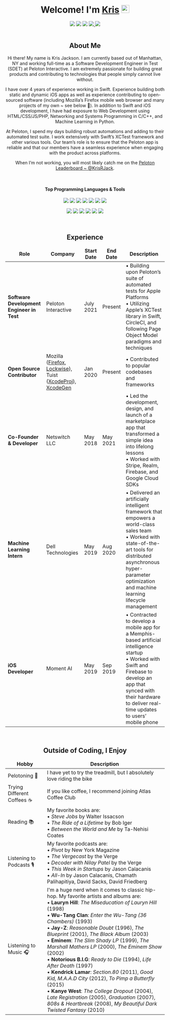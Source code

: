 <!---------------------------------Header------------------------------>

<div align="center">
  <h1>
    Welcome! I'm <a href="https://www.kristopherjackson.com" target="_blank">Kris</a> <img src="https://media.giphy.com/media/hvRJCLFzcasrR4ia7z/giphy.gif" width="25px"> 
  </h1>
</div>


<!-------------------------------Social links--------------------------->

<div align="center">
	<a target="_blank" href="mailto:kristopherrjackson@gmail.com"><img src="https://img.shields.io/badge/-Gmail-D14836?style=for-the-badge&logo=Gmail&logoColor=white"></img></a>
	<a target="_blank" href="https://www.linkedin.com/in/krisrjack"><img src="https://img.shields.io/badge/-LinkedIn-0077B5?style=for-the-badge&logo=Linkedin&logoColor=white"></img></a>
	<a target="_blank" href="http://onepeloton.com/profile/krisrjack"><img src="https://img.shields.io/badge/-Peloton-181A1D?style=for-the-badge&logo=Peloton&logoColor=white"></img></a>
	<a target="_blank" href="https://twitter.com/KrisRJack"><img src="https://img.shields.io/badge/-Twitter-1DA1F2?style=for-the-badge&logo=Twitter&logoColor=white">
	</img></a>
	<a target="_blank" href="https://www.instagram.com/krisrjack/"><img src="https://img.shields.io/badge/-Instagram-E4405F?style=for-the-badge&logo=Instagram&logoColor=white"></a>
</div>

<br>

<div align="center">
  
  <h2>About Me</h2>
  
  <p>Hi there! My name is Kris Jackson. I am currently based out of Manhattan, NY and working full-time as a Software Development Engineer in Test (SDET) at Peloton Interactive. I am extremely passionate for building great products and contributing to technologies that people simply cannot live without. 

I have over 4 years of experience working in Swift. Experience building both static and dynamic iOS apps as well as experience contributing to open-sourced software (including Mozilla’s Firefox mobile web browser and many projects of my own ~ see below 👀). In addition to Swift and iOS development, I have had exposure to Web Development using HTML/CSS/JS/PHP, Networking and Systems Programming in C/C++, and Machine Learning in Python. 

At Peloton, I spend my days building robust automations and adding to their automated test suite. I work extensively with Swift’s XCTest framework and other various tools. Our team’s role is to ensure that the Peloton app is reliable and that our members have a seamless experience when engaging with the product across platforms.

When I’m not working, you will most likely catch me on the [Peloton Leaderboard ~ @KrisRJack](https://www.peloton.krisrjack.com).</p> 
<br>
<h4>Top Programming Languages & Tools</h4>

<img src="https://img.shields.io/badge/-Swift-FA7343?style=for-the-badge&logo=swift&logoColor=white"></img>
<img src="https://img.shields.io/badge/-C-A8B9CC?style=for-the-badge&logo=c&logoColor=white"></img>
<img src="https://img.shields.io/badge/-C++-00599C?style=for-the-badge&logo=cplusplus&logoColor=white"></img>
<img src="https://img.shields.io/badge/-Python-3776AB?style=for-the-badge&logo=python&logoColor=white"></img>
<img src="https://img.shields.io/badge/-PHP-777BB4?style=for-the-badge&logo=php&logoColor=white"></img>
<img src="https://img.shields.io/badge/-Rust-000000?style=for-the-badge&logo=rust&logoColor=white"></img>
<img src="https://img.shields.io/badge/-HTML-E34F26?style=for-the-badge&logo=html5&logoColor=white"></img>

<img src="https://img.shields.io/badge/-Git-F05032?style=for-the-badge&logo=git&logoColor=white"></img>
<img src="https://img.shields.io/badge/-Github-181717?style=for-the-badge&logo=github&logoColor=white"></img>
<img src="https://img.shields.io/badge/-Firebase-FFCA28?style=for-the-badge&logo=firebase&logoColor=white"></img>
<img src="https://img.shields.io/badge/-Algolia-5468FF?style=for-the-badge&logo=Algolia&logoColor=white"></img>
<img src="https://img.shields.io/badge/-Heroku-430098?style=for-the-badge&logo=heroku&logoColor=white"></img>
<img src="https://img.shields.io/badge/-MySQL-4479A1?style=for-the-badge&logo=mysql&logoColor=white"></img>
 </div>

<br>

<div align="center">
<h2>Experience</h2>
<table>
  <thead align="center">
    <tr border: none;>
      <td><b>Role</b></td>
      <td><b>Company</b></td>
      <td><b>Start Date</b></td>
      <td><b>End Date</b></td>
      <td><b>Description</b></td>
    </tr>
  </thead>
	
  <tbody align="left">
    <tr>
	    <td><b>Software Development Engineer in Test</b></td>
	    <td>Peloton Interactive</td>
	    <td>July 2021</td>
	    <td>Present</td>
	    <td>• Building upon Peloton’s suite of automated tests for Apple Platforms<br>
	  	• Utilizing Apple’s XCTest library in Swift, CircleCI, and following Page Object Model paradigms and techniques
	    </td>
	  </tr> 
	  <tr>
		  <td><b>Open Source Contributor</b></td>
		  <td>Mozilla (<a href = "https://github.com/mozilla-mobile/firefox-ios/pulls?q=is%3Apr+author%3AKrisRJack">Firefox</a>, <a href = "https://github.com/mozilla-lockwise/lockwise-ios/pulls?q=is%3Apr+author%3AKrisRJack">Lockwise</a>), Tuist (<a href = "https://github.com/tuist/XcodeProj/pull/654">XcodeProj</a>), <a href = "https://github.com/yonaskolb/XcodeGen/issues/1150">XcodeGen</a></td>
		  <td>Jan 2020</td>
		  <td>Present</td>
		  <td>• Contributed to popular codebases and frameworks 
		  </td>
	  </tr>
	  <tr>
	    <td><b>Co-Founder & Developer</b></td>
      <td>Netswitch LLC</td>
      <td>May 2018</td>
      <td>May 2021</td>
      <td>• Led the development, design, and launch of a marketplace app that transformed a simple idea into lifelong lessons <br>
          • Worked with Stripe, Realm, Firebase, and Google Cloud SDKs</td>
    </tr>
    <tr>
	    <td><b>Machine Learning Intern</b></td>
      <td>Dell Technologies</td>
      <td>May 2019</td>
      <td>Aug 2020</td>
      <td>• Delivered an artificially intelligent framework that empowers a world-class sales team <br>
          • Worked with state-of-the-art tools for distributed asynchronous hyper-parameter optimization and machine learning lifecycle management 
      </td>
    </tr>
    <tr>
	    <td><b>iOS Developer</b></td>
      <td>Moment AI</td>
      <td>May 2019</td>
      <td>Sep 2019</td>
      <td>• Contracted to develop a mobile app for a Memphis-based artificial intelligence startup <br>
          • Worked with Swift and Firebase to develop an app that synced with their hardware to deliver real-time updates to users’ mobile phone
      </td>
    </tr>
    
  </tbody>
</table>
</div>

<br>

<div align="center">
	<h2>Outside of Coding, I Enjoy</h2>
	<table>
		<thead align="center">
			<tr border: none;>
				<td><b>Hobby</b></td>
				<td><b>Description</b></td>
			</tr>
		</thead>
		<tbody align="left">
			<tr>
				<td>Pelotoning 🚴‍</td>
			<td>
				I have yet to try the treadmill, but I absolutely love riding the bike 
			</td>
		</tr>	
			<td>Trying Different Coffees ☕️</td>
			<td>
				If you like coffee, I recommend joining Atlas Coffee Club
			</td>
		</tr>
			<td>Reading 📚</td>
			<td>
				My favorite books are:<br>
				• <i>Steve Jobs</i> by Walter Issacson<br>
				• <i>The Ride of a Lifetime</i> by Bob Iger<br>
				• <i>Between the World and Me</i> by Ta-Nehisi Coates<br>
			</td>
		</tr>
			<td>Listening to Podcasts 🎙</td>
			<td>
				My favorite podcasts are:<br>
				• <i>Pivot</i> by New York Magazine<br>
				• <i>The Vergecast</i> by the Verge<br>
				• <i>Decoder with Nilay Patel</i> by the Verge<br>
				• <i>This Week in Startups</i> by Jason Calacanis<br>
				• <i>All-In</i> by Jason Calacanis, Chamath Palihapitiya, David Sacks, David Friedberg<br>
			</td>
		</tr>
			<td>Listening to Music 🎧</td>
			<td>
				I'm a huge nerd when it comes to classic hip-hop. My favorite artists and albums are: <br>
				• <b>Lauryn Hill</b>: <i>The Miseducation of Lauryn Hill</i> (1998) <br>
				• <b>Wu-Tang Clan</b>: <i>Enter the Wu-Tang (36 Chambers)</i> (1993) <br>
				• <b>Jay-Z</b>: <i>Reasonable Doubt</i> (1996), <i>The Blueprint</i> (2001), <i>The Black Album</i> (2003) <br>
				• <b>Eminem</b>: <i>The Slim Shady LP</i> (1999), <i>The Marshall Mathers LP</i> (2000), <i>The Eminem Show</i> (2002) <br>
				• <b>Notorious B.I.G</b>: <i>Ready to Die</i> (1994), <i>Life After Death</i> (1997) <br>
				• <b>Kendrick Lamar</b>: <i>Section.80</i> (2011), <i>Good Kid, M.A.A.D City</i> (2012), <i>To Pimp a Butterfly</i> (2015) <br>
				• <b>Kanye West</b>: <i>The College Dropout</i> (2004), <i>Late Registration</i> (2005), <i>Graduation</i> (2007), <i>808s & Heartbreak</i> (2008), <i>My Beautiful Dark Twisted Fantasy</i> (2010) 
			</td>
		</tr>
	</tbody>
</table>

<br>

<!-- <div align="center">
<h2>Projects & Screenshots</h2>
<h3><a href="https://github.com/KrisRJack/Prometheus">Chatty</a></h3>
<p>Current Side-Project: For more projects that I've worked on visit <a href="https://www.krisrjack.com">krisrjack.com</a></p>	
<img src="https://github.com/KrisRJack/Prometheus/blob/main/Screenshots/launch.light.jpg" width="250px">&#160;
<img src="https://github.com/KrisRJack/Prometheus/blob/main/Screenshots/launch.dark.jpg" width="250px">&#160;
<img src="https://github.com/KrisRJack/Prometheus/blob/main/Screenshots/feed.light.jpg" width="250px">&#160;
<img src="https://github.com/KrisRJack/Prometheus/blob/main/Screenshots/feed.dark.jpg" width="250px">&#160;
<img src="https://github.com/KrisRJack/Prometheus/blob/main/Screenshots/compose.light.jpg" width="250px">&#160;
<img src="https://github.com/KrisRJack/Prometheus/blob/main/Screenshots/compose.dark.jpg" width="250px">&#160;
<img src="https://github.com/KrisRJack/Prometheus/blob/main/Screenshots/compose.post.light.jpg" width="250px">&#160;
<img src="https://github.com/KrisRJack/Prometheus/blob/main/Screenshots/compose.post.dark.jpg" width="250px">&#160;
<img src="https://github.com/KrisRJack/Prometheus/blob/main/Screenshots/compose.post.repost.light.jpg" width="250px">&#160;
<img src="https://github.com/KrisRJack/Prometheus/blob/main/Screenshots/compose.post.repost.dark.jpg" width="250px">&#160;
<img src="https://github.com/KrisRJack/Prometheus/blob/main/Screenshots/compose.preview.light.jpg" width="250px">&#160;
<img src="https://github.com/KrisRJack/Prometheus/blob/main/Screenshots/compose.preview.dark.jpg" width="250px">&#160;
<img src="https://github.com/KrisRJack/Prometheus/blob/main/Screenshots/about.group.light.jpg" width="250px">&#160;
<img src="https://github.com/KrisRJack/Prometheus/blob/main/Screenshots/about.group.dark.jpg" width="250px">&#160;
<img src="https://github.com/KrisRJack/Prometheus/blob/main/Screenshots/about.group.2.light.jpg" width="250px">&#160;
<img src="https://github.com/KrisRJack/Prometheus/blob/main/Screenshots/about.group.2.dark.jpg" width="250px">&#160;
<img src="https://github.com/KrisRJack/Prometheus/blob/main/Screenshots/my.groups.light.jpg" width="250px">&#160;
<img src="https://github.com/KrisRJack/Prometheus/blob/main/Screenshots/my.groups.dark.jpg" width="250px">&#160;
<img src="https://github.com/KrisRJack/Prometheus/blob/main/Screenshots/search.light.jpg" width="250px">&#160;
<img src="https://github.com/KrisRJack/Prometheus/blob/main/Screenshots/search.dark.jpg" width="250px">&#160;
<img src="https://github.com/KrisRJack/Prometheus/blob/main/Screenshots/inbox.light.jpg" width="250px">&#160;
<img src="https://github.com/KrisRJack/Prometheus/blob/main/Screenshots/inbox.dark.jpg" width="250px">&#160;
<img src="https://github.com/KrisRJack/Prometheus/blob/main/Screenshots/profile.light.jpg" width="250px">&#160;
<img src="https://github.com/KrisRJack/Prometheus/blob/main/Screenshots/profile.dark.jpg" width="250px">&#160;
<img src="https://github.com/KrisRJack/Prometheus/blob/main/Screenshots/profile.2.light.jpg" width="250px">&#160;
<img src="https://github.com/KrisRJack/Prometheus/blob/main/Screenshots/profile.2.dark.jpg" width="250px">&#160;
</div>

<br>	
	
<div align="center">
<h3>Exchange: Marketplace App</h3>
	<img src="https://github.com/KrisRJack/MyProjects/blob/main/Exchange_LaunchScreen.jpg" width="250px">&#160;
	<img src="https://github.com/KrisRJack/MyProjects/blob/main/Exchange_OpeningPage.jpg" width="250px">&#160;
	<img src="https://github.com/KrisRJack/MyProjects/blob/main/Exchange_SignUp.jpg" width="250px">&#160;
	<img src="https://github.com/KrisRJack/MyProjects/blob/main/Exchange_LogIn.jpg" width="250px">&#160;
	<img src="https://github.com/KrisRJack/MyProjects/blob/main/Exchange_Home_2.jpg" width="250px">&#160;
	<img src="https://github.com/KrisRJack/MyProjects/blob/main/Exchange_HomeScreen.jpg" width="250px">&#160;
	<img src="https://github.com/KrisRJack/MyProjects/blob/main/Exchange_Post_1.jpg" width="250px">&#160;
	<img src="https://github.com/KrisRJack/MyProjects/blob/main/Exchange_Post_2.jpg" width="250px">&#160;
	<img src="https://github.com/KrisRJack/MyProjects/blob/main/Exchange_DirectMessaging.jpg" width="250px">&#160;
	<img src="https://github.com/KrisRJack/MyProjects/blob/main/Exchange_Inbox.jpg" width="250px">&#160;
	<img src="https://github.com/KrisRJack/MyProjects/blob/main/Exchange_Search.jpg" width="250px">&#160;
	<img src="https://github.com/KrisRJack/MyProjects/blob/main/Exchange_Camera.jpg" width="250px">&#160;
	<img src="https://github.com/KrisRJack/MyProjects/blob/main/Exchange_Photos.jpg" width="250px">&#160;
	<img src="https://github.com/KrisRJack/MyProjects/blob/main/Exchange_CreateListing.jpg" width="250px">&#160;
	<img src="https://github.com/KrisRJack/MyProjects/blob/main/Exchange_CreateListing_2.jpg" width="250px">&#160;
</div> -->

</div>


